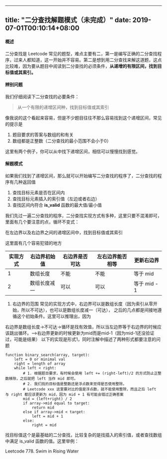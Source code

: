 
---
title: "二分查找解题模式（未完成）"
date: 2019-07-01T00:10:14+08:00
---

#### 概述
二分查找是 Leetcode 常见的题型，难点主要有二，第一是编写正确的二分查找程序，过来人都知道，这一开始并不容易。第二是想到用二分查找来解这道题，这点比较难，因为要从题目中阅读到二分查找的必须条件，**从递增的有限区间，找到目标值或其索引。**

#### 辨别问题
我们仔细阅读下二分查找的必要条件：

> 从一个有限的递增区间种，找到目标值或其索引

像我说的这个看起来容易，但是不少题目往往不那么容易找到这个递增区间，常见的提示是

1. 题目要求的答案与数组的和有关
2. 数组都是正整数（二分查找的最小范围不会小于0）

这里有两个例子，你可以从中找下递增区间，相信可以慢慢找到感觉。

#### 解题模式
如果我们找到了递增区间，那么就可以开始编写二分查找的程序了，二分查找的程序有几种返回值

1. 查找目标元素是否在区间内
2. 查找目标元素插入的索引值（左边或者右边）
3. 查找区间内符合 **is_valid** 函数的最大值/最小值

我们先过一遍二分查找的程序，二分查找实现方式有多种，这里只要不混淆即可，里面有几个要注意的点，循环不变式：

在左边界以及右边界之间的递增区间中，找到目标值或其索引

这里面有几个容易犯错的地方


实现方式 | 右边界初始值 | 右边界是否可达 |左右边界能否相等 | 更新右边界  |
----     | ---------    | ----------     |-------          | -----       |
1       | 数组长度      | 不能           |不能             | 等于 mid    |
2       | 数组长度减一  | 可以           |可以             | 等于 mid - 1|

1. 右边界的范围
常见的实现方式中，右边界可以是数组长度（因为索引从零开始，所以不可达），也可以是数组长度减一（可达），
之后的几点都是间接地遵循这个初始条件。这里可以推理出，因为

右边界是数组长度->不可达->循环是找有效值，所以当左边界等于右边界的时候应该跳出循环。—>右边界更新的时候更新为mid而是mid-1（因为mid-1还没验证过，可能是结果）
以下的实现是形式1，同时注解中描述了两种形式都要注意的问题

    function binary_search(array, target):
        left = 0 or minimal val
        right = length of array
        while left < right:
            # 1. 根据题目要求，有时候会使用 left += (right-left)/2 的方式防止正整数移除，之后就把 left 当作 mid 即可。
            # 2. 我们找的目标值是整数还是浮点数来觉得是否使用整除。
            # Leetcode xxx 这里要对比的值是浮点数，就不能使用整除，而且之后 left 与 right 都应该更新为 mid，因为 mid + 1 有可能会错过正确答案
            mid = (left+right) / 2
            if array->mid equal to target:
                return mid
            else if array->mid < target:
                left = mid + 1
            else:
                right = mid


找目标值这个是最基础的二分查找，比较复杂的是找插入的索引值，或者查找数组中满足 is_valid 函数的值。这里举例：


Leetcode 778. Swim in Rising Water

